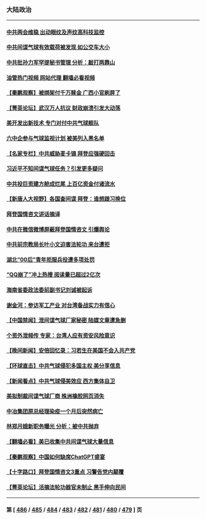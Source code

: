 ### 大陆政治
---
#### [中共两会维稳 出动眼纹及声纹高科技监控](../../pages/ncid277/n13927406.md?02111245) 
#### [中共间谍气球有效载荷被发现 如公交车大小](../../pages/ncid277/n13927327.md?02111245) 
#### [中共批孙力军罕提秘书管理 分析：敲打两靠山](../../pages/ncid277/n13927346.md?02111245) 
#### [油管热门视频 网站代理 翻墙必看视频](http://138.2.39.72:81/youtube.html?epic-marker?02111245)
#### [【秦鹏观察】被绑架付千万赎金 广西小官刷屏了](../../pages/ncid277/n13927300.md?02111245) 
#### [【菁英论坛】武汉万人抗议 财政崩溃引发大动荡](../../pages/ncid277/n13927204.md?02111245) 
#### [美开发出新技术 专门对付中共气球舰队](../../pages/ncid277/n13927288.md?02111245) 
#### [六中企参与气球监视计划 被美列入黑名单](../../pages/ncid277/n13927280.md?02111245) 
#### [【名家专栏】中共威胁麦卡锡 拜登应强硬回击](../../pages/ncid277/n13927135.md?02111245) 
#### [习近平不知间谍气球任务？引发更多疑问](../../pages/ncid277/n13927245.md?02111245) 
#### [中共投巨资建方舱成烂尾 上百亿资金付诸流水](../../pages/ncid277/n13927250.md?02111245) 
#### [【新唐人大视野】各国查间谍 拜登：谁想跟习换位](../../pages/ncid277/n13927198.md?02111245) 
#### [拜登国情咨文讲话摘译](../../pages/ncid277/n13927210.md?02111245) 
#### [中共在微信微博屏蔽拜登国情咨文 引爆舆论](../../pages/ncid277/n13927186.md?02111245) 
#### [中共前宗教局长叶小文迫害法轮功 来台遭拒](../../pages/ncid277/n13927164.md?02111245) 
#### [湖北“00后”青年拒服兵役遭多项处罚](../../pages/ncid277/n13927015.md?02111245) 
#### [“QQ崩了”冲上热搜 阅读量已超过2亿次](../../pages/ncid277/n13926976.md?02111245) 
#### [海南省委政法委前副书记刘诚被起诉](../../pages/ncid277/n13927013.md?02111245) 
#### [谢金河：参访军工产业 对台湾备战实力有信心](../../pages/ncid277/n13926958.md?02111245) 
#### [【中国禁闻】泄间谍气球厂家秘密 陆媒文章遭急删](../../pages/ncid277/n13926553.md?02111245) 
#### [个资外泄频传 专家：台湾人应有资安风险意识](../../pages/ncid277/n13926212.md?02111245) 
#### [【晚间新闻】安倍回忆录：习若生在美国不会入共产党](../../pages/ncid277/n13926979.md?02111245) 
#### [【环球直击】中共气球侵犯多国主权 美分享信息](../../pages/ncid277/n13926550.md?02111245) 
#### [【新闻看点】中共气球侵美效应 西方集体自卫](../../pages/ncid277/n13926574.md?02111245) 
#### [美拟制裁间谍气球厂商 株洲橡胶网页消失](../../pages/ncid277/n13926559.md?02111245) 
#### [中冶集团原总经理染疫一个月后突然病亡](../../pages/ncid277/n13926662.md?02111245) 
#### [林郑月娥新职务曝光 分析：被中共抛弃](../../pages/ncid277/n13926653.md?02111245) 
#### [【翻墙必看】美已收集中共间谍气球大量信息](../../pages/ncid277/n13926696.md?02111245) 
#### [【秦鹏观察】中国如何缺席ChatGPT盛宴](../../pages/ncid277/n13926619.md?02111245) 
#### [【十字路口】拜登国情咨文3重点 习警告党内颠覆](../../pages/ncid277/n13926413.md?02111245) 
#### [【菁英论坛】活摘法轮功器官未制止 黑手伸向民间](../../pages/ncid277/n13926507.md?02111245) 

---
#### 第 [ [486](./486.md?02111245) / [485](./485.md?02111245) / [484](./484.md?02111245) / [483](./483.md?02111245) / [482](./482.md?02111245) / [481](./481.md?02111245) / [480](./480.md?02111245) / [479](./479.md?02111245) ] 页
